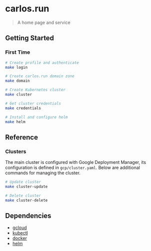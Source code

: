 # carlos.run

> A home page and service

## Getting Started

### First Time

```bash
# Create profile and authenticate
make login

# Create carlos.run domain zone
make domain

# Create Kubernetes cluster
make cluster

# Get cluster credentials
make credentials

# Install and configure helm
make helm
```

## Reference

### Clusters

The main cluster is configured with Google Deployment Manager, its configuration is defined in `gcp/cluster.yaml`. Below are additional commands for managing the cluster.

```bash
# Update cluster
make cluster-update

# Delete cluster
make cluster-delete
```

## Dependencies

- [gcloud](https://cloud.google.com/sdk/gcloud/)
- [kubectl](https://cloud.google.com/kubernetes-engine/docs/quickstart)
- [docker](https://www.docker.com/)
- [helm](https://helm.sh/)
